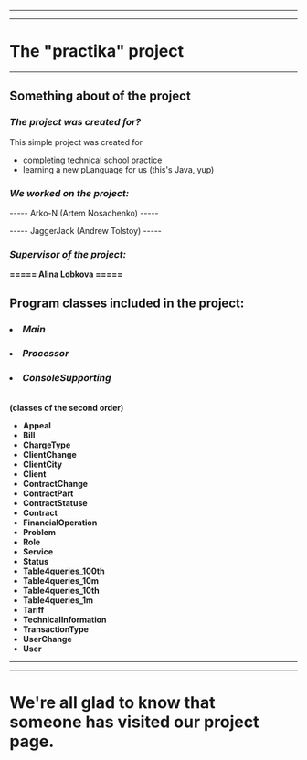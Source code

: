 -----
-----
**The "practika" project**
===============================

-----

**Something about of the project**
-------------------------------

### ***The project was created for?***
  
This simple project was created for
  
* completing technical school practice
* learning a new pLanguage for us (this's Java, yup)

### ***We worked on the project:***

----- Arko-N (Artem Nosachenko) -----

----- JaggerJack (Andrew Tolstoy) -----

### ***Supervisor of the project:***

<b> ===== Alina Lobkova =====

**Program classes included in the project:**
-------------------------------

### <li> ***Main***
### <li> ***Processor***
### <li> ***ConsoleSupporting***

<br>
<b> (сlasses of the second order)

* Appeal
* Bill
* ChargeType
* ClientChange
* ClientCity
* Client
* ContractChange
* ContractPart
* ContractStatuse
* Contract
* FinancialOperation
* Problem
* Role
* Service
* Status
* Table4queries_100th
* Table4queries_10m
* Table4queries_10th
* Table4queries_1m
* Tariff
* TechnicalInformation
* TransactionType
* UserChange
* User

-----
-----
We're all glad to know that <br>
someone has visited our project page.
===============================
